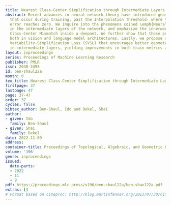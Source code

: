 ```yaml
---
title: Nearest Class-Center Simplification through Intermediate Layers
abstract: Recent advances in neural network theory have introduced geometric properties
  that occur during training, past the Interpolation Threshold- where the training
  error reaches zero. We inquire into the phenomena coined \emph{Neural Collapse}
  in the intermediate layers of the network, and emphasize the innerworkings of Nearest
  Class-Center Mismatch inside a deepnet. We further show that these processes occur
  both in vision and language model architectures. Lastly, we propose a Stochastic
  Variability-Simplification Loss (SVSL) that encourages better geometrical features
  in intermediate layers, yielding improvements in both train metrics and generalization.
layout: inproceedings
series: Proceedings of Machine Learning Research
publisher: PMLR
issn: 2640-3498
id: ben-shaul22a
month: 0
tex_title: Nearest Class-Center Simplification through Intermediate Layers
firstpage: 37
lastpage: 47
page: 37-47
order: 37
cycles: false
bibtex_author: Ben-Shaul, Ido and Dekel, Shai
author:
- given: Ido
  family: Ben-Shaul
- given: Shai
  family: Dekel
date: 2022-11-09
address:
container-title: Proceedings of Topological, Algebraic, and Geometric Learning 2022
volume: '196'
genre: inproceedings
issued:
  date-parts:
  - 2022
  - 11
  - 9
pdf: https://proceedings.mlr.press/v196/ben-shaul22a/ben-shaul22a.pdf
extras: []
# Format based on citeproc: http://blog.martinfenner.org/2013/07/30/citeproc-yaml-for-bibliographies/
---
```

